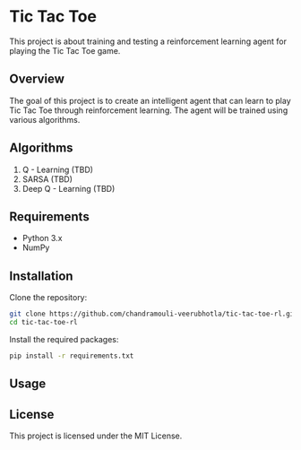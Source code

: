 # Tic Tac Toe

This project is about training and testing a reinforcement learning agent for playing the Tic Tac Toe game.

## Overview

The goal of this project is to create an intelligent agent that can learn to play Tic Tac Toe through reinforcement learning. The agent will be trained using various algorithms.

## Algorithms

1. Q - Learning (TBD)
2. SARSA (TBD)
3. Deep Q - Learning (TBD)

## Requirements

- Python 3.x
- NumPy

## Installation

Clone the repository:

```bash
git clone https://github.com/chandramouli-veerubhotla/tic-tac-toe-rl.git
cd tic-tac-toe-rl
```

Install the required packages:

```bash
pip install -r requirements.txt
```

## Usage


## License

This project is licensed under the MIT License.